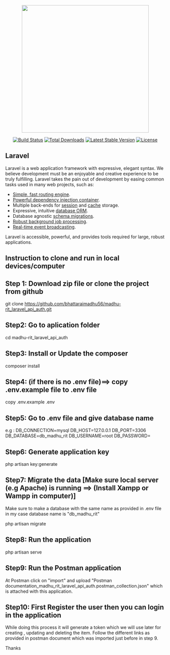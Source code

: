 <p align="center"><a href="https://laravel.com" target="_blank"><img src="https://raw.githubusercontent.com/laravel/art/master/logo-lockup/5%20SVG/2%20CMYK/1%20Full%20Color/laravel-logolockup-cmyk-red.svg" width="400"></a></p>

<p align="center">
<a href="https://travis-ci.org/laravel/framework"><img src="https://travis-ci.org/laravel/framework.svg" alt="Build Status"></a>
<a href="https://packagist.org/packages/laravel/framework"><img src="https://img.shields.io/packagist/dt/laravel/framework" alt="Total Downloads"></a>
<a href="https://packagist.org/packages/laravel/framework"><img src="https://img.shields.io/packagist/v/laravel/framework" alt="Latest Stable Version"></a>
<a href="https://packagist.org/packages/laravel/framework"><img src="https://img.shields.io/packagist/l/laravel/framework" alt="License"></a>
</p>

## Laravel

Laravel is a web application framework with expressive, elegant syntax. We believe development must be an enjoyable and creative experience to be truly fulfilling. Laravel takes the pain out of development by easing common tasks used in many web projects, such as:

-   [Simple, fast routing engine](https://laravel.com/docs/routing).
-   [Powerful dependency injection container](https://laravel.com/docs/container).
-   Multiple back-ends for [session](https://laravel.com/docs/session) and [cache](https://laravel.com/docs/cache) storage.
-   Expressive, intuitive [database ORM](https://laravel.com/docs/eloquent).
-   Database agnostic [schema migrations](https://laravel.com/docs/migrations).
-   [Robust background job processing](https://laravel.com/docs/queues).
-   [Real-time event broadcasting](https://laravel.com/docs/broadcasting).

Laravel is accessible, powerful, and provides tools required for large, robust applications.

## Instruction to clone and run in local devices/computer

## Step 1: Download zip file or clone the project from github

git clone https://github.com/bhattaraimadhu56/madhu-rit_laravel_api_auth.git

## Step2: Go to aplication folder

cd madhu-rit_laravel_api_auth

## Step3: Install or Update the composer

composer install

## Step4: (if there is no .env file)==> copy .env.example file to .env file

copy .env.example .env

## Step5: Go to .env file and give database name

e.g :
DB_CONNECTION=mysql
DB_HOST=127.0.0.1
DB_PORT=3306
DB_DATABASE=db_madhu_rit
DB_USERNAME=root
DB_PASSWORD=

## Step6: Generate application key

php artisan key:generate

## Step7: Migrate the data [Make sure local server (e.g Apache) is running ==> (Install Xampp or Wampp in computer)]

Make sure to make a database with the same name as provided in .env file
in my case database name is "db_madhu_rit"

php artisan migrate

## Step8: Run the application

php artisan serve

## Step9: Run the Postman application

At Postman click on "import" and upload
"Postman documentation_madhu_rit_laravel_api_auth.postman_collection.json" which is attached with this application.

## Step10: First Register the user then you can login in the application

While doing this process it will generate a token which we will use later for
creating , updating and deleting the item.
Follow the different links as provided in postman document which was imported just before in step 9.

Thanks
